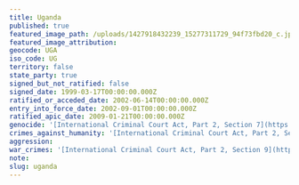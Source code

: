```yaml
---
title: Uganda
published: true
featured_image_path: /uploads/1427918432239_15277311729_94f73fbd20_c.jpg
featured_image_attribution:
geocode: UGA
iso_code: UG
territory: false
state_party: true
signed_but_not_ratified: false
signed_date: 1999-03-17T00:00:00.000Z
ratified_or_acceded_date: 2002-06-14T00:00:00.000Z
entry_into_force_date: 2002-09-01T00:00:00.000Z
ratified_apic_date: 2009-01-21T00:00:00.000Z
genocide: '[International Criminal Court Act, Part 2, Section 7](https://iccdb.hrlc.net/data/doc/410/keyword/46/)'
crimes_against_humanity: '[International Criminal Court Act, Part 2, Section 8](https://iccdb.hrlc.net/data/doc/410/keyword/13/)'
aggression:
war_crimes: '[International Criminal Court Act, Part 2, Section 9](https://iccdb.hrlc.net/data/doc/410/keyword/145/)'
note:
slug: uganda
---
```



